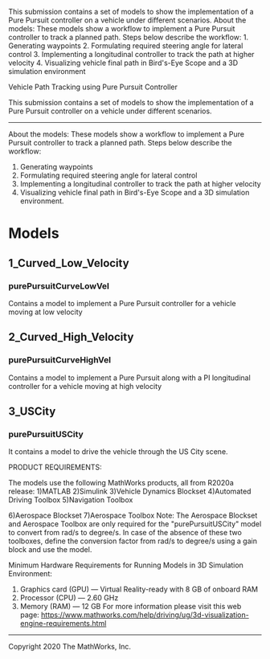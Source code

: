 This submission contains a set of models to show the implementation of a Pure Pursuit controller on a vehicle under different scenarios. About the models: These models show a workflow to implement a Pure Pursuit controller to track a planned path. Steps below describe the workflow: 1. Generating waypoints 2. Formulating required steering angle for lateral control 3. Implementing a longitudinal controller to track the path at higher velocity 4. Visualizing vehicle final path in Bird's-Eye Scope and a 3D simulation environment

Vehicle Path Tracking using Pure Pursuit Controller

This submission contains a set of models to show the implementation of a Pure Pursuit controller on a vehicle under different scenarios. 

---------------------------------------------------------------------------------------------------------------------------------------------------

About the models:
These models show a workflow to implement a Pure Pursuit controller to track a planned path. Steps below describe the workflow:
1. Generating waypoints
2. Formulating required steering angle for lateral control
3. Implementing a longitudinal controller to track the path at higher velocity
4. Visualizing vehicle final path in Bird's-Eye Scope and a 3D simulation environment. 


# Models

## 1_Curved_Low_Velocity
### purePursuitCurveLowVel
Contains a model to implement a Pure Pursuit controller for a vehicle moving at low velocity


## 2_Curved_High_Velocity
### purePursuitCurveHighVel
Contains a model to implement a Pure Pursuit along with a PI longitudinal controller for a vehicle moving at high velocity

## 3_USCity
### purePursuitUSCity
It contains a model to drive the vehicle through the US City scene. 


PRODUCT REQUIREMENTS:

The models use the following MathWorks products, all from R2020a release:
1)MATLAB
2)Simulink
3)Vehicle Dynamics Blockset
4)Automated Driving Toolbox
5)Navigation Toolbox

6)Aerospace Blockset 
7)Aerospace Toolbox
Note: The Aerospace Blockset and Aerospace Toolbox are only required for the "purePursuitUSCity" model to convert from rad/s to degree/s.
In case of the absence of these two toolboxes, define the conversion factor from rad/s to degree/s using a gain block and use the model. 



Minimum Hardware Requirements for Running Models in 3D Simulation Environment:

1. Graphics card (GPU) — Virtual Reality-ready with 8 GB of onboard RAM
2. Processor (CPU) — 2.60 GHz
3. Memory (RAM) — 12 GB
For more information please visit this web page: https://www.mathworks.com/help/driving/ug/3d-visualization-engine-requirements.html 

---------------------------------------------------------------------------------------------------------------------------------------------------

Copyright 2020 The MathWorks, Inc.
